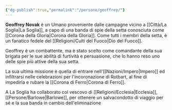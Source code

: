 ```yaml
---
{"dg-publish":true,"permalink":"/persone/geoffrey/"}
---
```


**Geoffrey Novak** è un Umano proveniente dalle campagne vicino a [[Città/La Soglia\|La Soglia]], a capo di una banda di spie della setta conosciuta come [[Corona della Gloria\|Corona della Gloria]]. Come tutti i membri della setta, è un fanatico fedele del [[Religioni/Culti del Fuoco\|Dio del Fuoco]]. 

Geoffrey è un combattente, ma è stato scelto come comandante della sua brigata per le sue abilità di furtività e persuasione, che lo hanno reso uno delle spie più attive della sua setta. 

La sua ultima missione è quella di entrare nell'[[Nazioni/Impero\|Impero]] ed infiltrarsi nelle celebrazioni per l'incoronazione di Rotbart, al fine di impedirla e rubare la [[Corona di Ferro\|Corona di Ferro]]. 

A La Soglia ha collaborato col vescovo di [[Religioni/Ecclesia\|Ecclesia]], [[Persone/Barlowe\|Barlowe]], per ottenere un salvacondotto di viaggio per sé e la sua banda in cambio dell'eliminazione